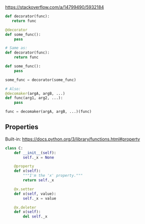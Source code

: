 <https://stackoverflow.com/a/14799490/5932184>
```python
def decorator(func):
   return func

@decorator
def some_func():
    pass

# Same as:
def decorator(func):
    return func

def some_func():
    pass

some_func = decorator(some_func)

# Also:
@decomaker(argA, argB, ...)
def func(arg1, arg2, ...):
    pass

func = decomaker(argA, argB, ...)(func)
```

## Properties

Built-in: <https://docs.python.org/3/library/functions.html#property>

```python
class C:
    def __init__(self):
        self._x = None

    @property
    def x(self):
        """I'm the 'x' property."""
        return self._x

    @x.setter
    def x(self, value):
        self._x = value

    @x.deleter
    def x(self):
        del self._x
```
